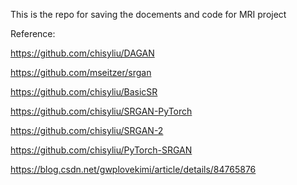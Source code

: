 This is the repo for saving the docements and code for MRI project

Reference:

https://github.com/chisyliu/DAGAN

https://github.com/mseitzer/srgan

https://github.com/chisyliu/BasicSR

https://github.com/chisyliu/SRGAN-PyTorch

https://github.com/chisyliu/SRGAN-2

https://github.com/chisyliu/PyTorch-SRGAN



https://blog.csdn.net/gwplovekimi/article/details/84765876
